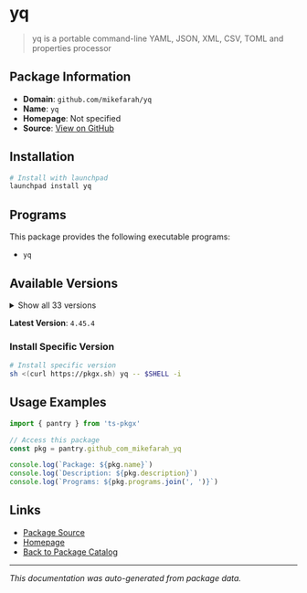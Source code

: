 # yq

> yq is a portable command-line YAML, JSON, XML, CSV, TOML  and properties processor

## Package Information

- **Domain**: `github.com/mikefarah/yq`
- **Name**: `yq`
- **Homepage**: Not specified
- **Source**: [View on GitHub](https://github.com/pkgxdev/pantry/tree/main/projects/github.com/mikefarah/yq/package.yml)

## Installation

```bash
# Install with launchpad
launchpad install yq
```

## Programs

This package provides the following executable programs:

- `yq`

## Available Versions

<details>
<summary>Show all 33 versions</summary>

- `4.45.4`, `4.45.3`, `4.45.2`, `4.45.1`, `4.44.6`
- `4.44.5`, `4.44.3`, `4.44.2`, `4.44.1`, `4.43.1`
- `4.42.1`, `4.41.1`, `4.40.7`, `4.40.5`, `4.40.4`
- `4.40.3`, `4.40.2`, `4.40.1`, `4.35.2`, `4.35.1`
- `4.34.2`, `4.34.1`, `4.33.3`, `4.33.2`, `4.33.1`
- `4.32.2`, `4.32.1`, `4.31.2`, `4.31.1`, `4.30.8`
- `4.30.7`, `4.30.6`, `4.30.5`

</details>

**Latest Version**: `4.45.4`

### Install Specific Version

```bash
# Install specific version
sh <(curl https://pkgx.sh) yq -- $SHELL -i
```

## Usage Examples

```typescript
import { pantry } from 'ts-pkgx'

// Access this package
const pkg = pantry.github_com_mikefarah_yq

console.log(`Package: ${pkg.name}`)
console.log(`Description: ${pkg.description}`)
console.log(`Programs: ${pkg.programs.join(', ')}`)
```

## Links

- [Package Source](https://github.com/pkgxdev/pantry/tree/main/projects/github.com/mikefarah/yq/package.yml)
- [Homepage](#)
- [Back to Package Catalog](../package-catalog.md)

---

*This documentation was auto-generated from package data.*
